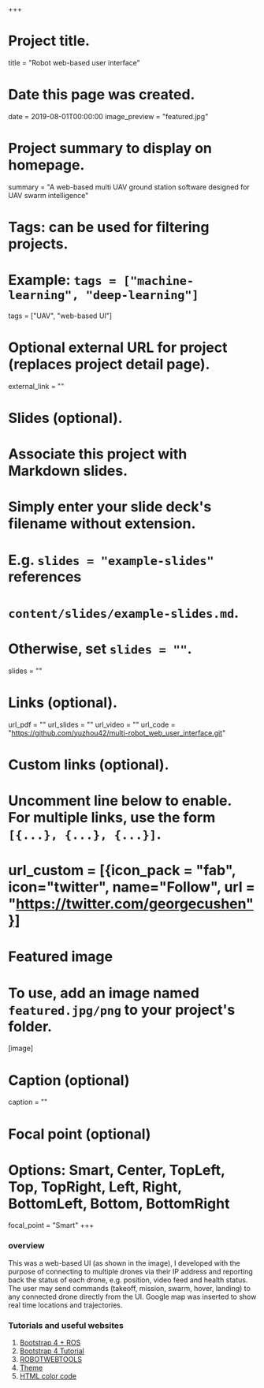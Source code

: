 
+++
# Project title.
title = "Robot web-based user interface"

# Date this page was created.
date = 2019-08-01T00:00:00
image_preview = "featured.jpg"
# Project summary to display on homepage.
summary = "A web-based multi UAV ground station software designed for UAV swarm intelligence"
# Tags: can be used for filtering projects.
# Example: `tags = ["machine-learning", "deep-learning"]`
tags = ["UAV",  "web-based UI"]

# Optional external URL for project (replaces project detail page).
external_link = ""

# Slides (optional).
#   Associate this project with Markdown slides.
#   Simply enter your slide deck's filename without extension.
#   E.g. `slides = "example-slides"` references 
#   `content/slides/example-slides.md`.
#   Otherwise, set `slides = ""`.
slides = ""

# Links (optional).
url_pdf = ""
url_slides = ""
url_video = ""
url_code = "https://github.com/yuzhou42/multi-robot_web_user_interface.git"

# Custom links (optional).
#   Uncomment line below to enable. For multiple links, use the form `[{...}, {...}, {...}]`.
# url_custom = [{icon_pack = "fab", icon="twitter", name="Follow", url = "https://twitter.com/georgecushen"}]

# Featured image
# To use, add an image named `featured.jpg/png` to your project's folder. 
[image]
  # Caption (optional)
  caption = ""
  
  # Focal point (optional)
  # Options: Smart, Center, TopLeft, Top, TopRight, Left, Right, BottomLeft, Bottom, BottomRight
  focal_point = "Smart"
+++

### overview
This was a web-based UI (as shown in the image),  I developed with the purpose of connecting to multiple drones via their  IP address and  reporting back the status of each drone, e.g. position, video feed and health status. The user may send commands (takeoff, mission, swarm, hover, landing) to any connected drone directly from the UI. Google map was inserted to show real time locations and trajectories. 

### Tutorials and useful websites
1. [Bootstrap 4 + ROS](https://medium.com/husarion-blog/bootstrap-4-ros-creating-a-web-ui-for-your-robot-9a77a8e373f9)
2. [Bootstrap 4 Tutorial](https://www.w3schools.com/bootstrap4/default.asp)
3. [ROBOTWEBTOOLS](http://robotwebtools.org/tools.html)
4. [Theme](https://bootswatch.com/)
5. [HTML color code](https://www.rapidtables.com/web/color/html-color-codes.htmls)
 


